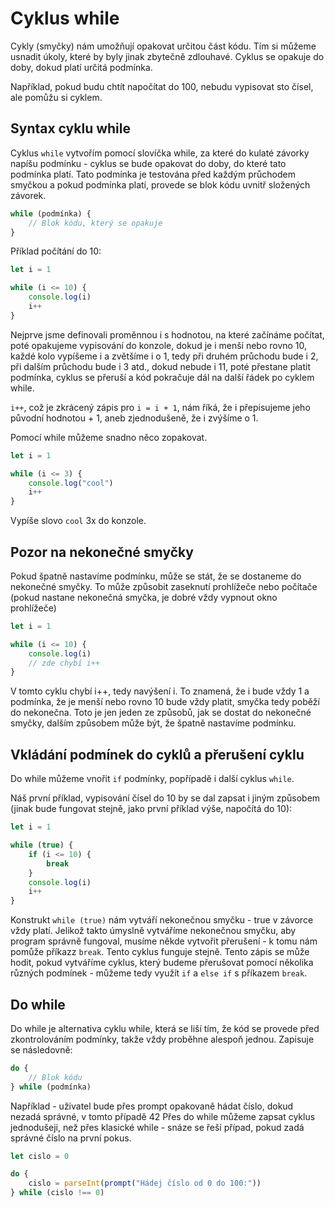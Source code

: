 # Cyklus while

Cykly (smyčky) nám umožňují opakovat určitou část kódu. Tím si můžeme usnadit úkoly, které by byly jinak zbytečně zdlouhavé. Cyklus se opakuje do doby, dokud platí určitá podmínka.

Například, pokud budu chtít napočítat do 100, nebudu vypisovat sto čísel, ale pomůžu si cyklem.

## Syntax cyklu while

Cyklus `while` vytvořím pomocí slovíčka while, za které do kulaté závorky napíšu podmínku - cyklus se bude opakovat do doby, do které tato podmínka platí. Tato podmínka je testována před každým průchodem smyčkou a pokud podmínka platí, provede se blok kódu uvnitř složených závorek.

```js
while (podmínka) {
    // Blok kódu, který se opakuje
}
```

Příklad počítání do 10:

```js
let i = 1

while (i <= 10) {
    console.log(i)
    i++
}
```

Nejprve jsme definovali proměnnou i s hodnotou, na které začínáme počítat, poté opakujeme vypisování do konzole, dokud je i menší nebo rovno 10, každé kolo vypíšeme i a zvětšíme i o 1, tedy při druhém průchodu bude i 2, při dalším průchodu bude i 3 atd., dokud nebude i 11, poté přestane platit podmínka, cyklus se přeruší a kód pokračuje dál na další řádek po cyklem while.

`i++`, což je zkrácený zápis pro `i = i + 1`, nám říká, že i přepisujeme jeho původní hodnotou + 1, aneb zjednodušeně, že i zvýšíme o 1.

Pomocí while můžeme snadno něco zopakovat.

```js
let i = 1

while (i <= 3) {
    console.log("cool")
    i++
}
```

Vypíše slovo `cool` 3x do konzole.

## Pozor na nekonečné smyčky

Pokud špatně nastavíme podmínku, může se stát, že se dostaneme do nekonečné smyčky. To může způsobit zaseknutí prohlížeče nebo počítače (pokud nastane nekonečná smyčka, je dobré vždy vypnout okno prohlížeče)

```js
let i = 1

while (i <= 10) {
    console.log(i)
    // zde chybí i++
}
```

V tomto cyklu chybí i++, tedy navýšení i. To znamená, že i bude vždy 1 a podmínka, že je menší nebo rovno 10 bude vždy platit, smyčka tedy poběží do nekonečna. Toto je jen jeden ze způsobů, jak se dostat do nekonečné smyčky, dalším způsobem může být, že špatně nastavíme podmínku.

## Vkládání podmínek do cyklů a přerušení cyklu

Do while můžeme vnořit `if` podmínky, popřípadě i další cyklus `while`.

Náš první příklad, vypisování čísel do 10 by se dal zapsat i jiným způsobem (jinak bude fungovat stejně, jako první příklad výše, napočítá do 10):

```js
let i = 1

while (true) {
    if (i <= 10) {
        break
    }
    console.log(i)
    i++
}
```

Konstrukt `while (true)` nám vytváří nekonečnou smyčku - true v závorce vždy platí. Jelikož takto úmyslně vytváříme nekonečnou smyčku, aby program správně fungoval, musíme někde vytvořit přerušení - k tomu nám pomůže příkazz `break`. Tento cyklus funguje stejně. Tento zápis se může hodit, pokud vytváříme cyklus, který budeme přerušovat pomocí několika různých podmínek - můžeme tedy využít `if` a `else if` s příkazem `break`.

## Do while

Do while je alternativa cyklu while, která se liší tím, že kód se provede před zkontrolováním podmínky, takže vždy proběhne alespoň jednou. Zapisuje se následovně:

```js
do {
    // Blok kódu
} while (podmínka)
```

Například - uživatel bude přes prompt opakovaně hádat číslo, dokud nezadá správné, v tomto případě 42
Přes do while můžeme zapsat cyklus jednodušeji, než přes klasické while - snáze se řeší případ, pokud zadá správné číslo na první pokus.

```js
let cislo = 0

do {
    cislo = parseInt(prompt("Hádej číslo od 0 do 100:"))
} while (cislo !== 0)
```
